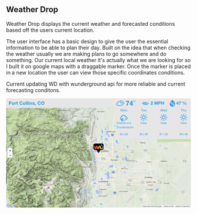 ## Weather Drop

Weather Drop displays the current weather and forecasted conditions based off the users current location.

The user interface has a basic design to give the user the essential information to be able to plan their day. Built on the idea that when checking the weather usually we are making plans to go somewhere and do something. Our current local weather it's actually what we are looking for so I built it on google maps with a draggable marker. Once the marker is placed in a new location the user can view those specific coordinates conditions.

Current updating WD with wunderground api for more reliable and current forecasting conditons.

![weather drop screen shot](/img/screenshoot2.png)

